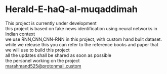 # Herald-E-haQ-al-muqaddimah
This project is currently under development 
<br>
this project is based on fake news identification using neural networks in Indian context
<br>
we use RNN,CNN,CNN-RNN in this project, with custom hand bulit dataset.
<br>
while we release this you can refer to the reference books and paper that we will use to build this project
<br>
all the updates shall be shared as soon as possible
<br>
the personel working on the project <br>
marahmand525@protonmail.custom
